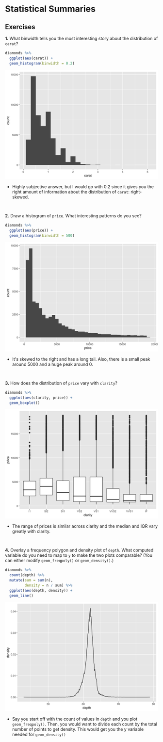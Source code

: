# Statistical Summaries





## Exercises


**1.** What binwidth tells you the most interesting story about the distribution of `carat`?


```r
diamonds %>% 
  ggplot(aes(carat)) +
  geom_histogram(binwidth = 0.2)
```

<img src="05-stat-summaries_files/figure-html/unnamed-chunk-2-1.png" width="672" />


- Highly subjective answer, but I would go with 0.2 since it gives you the right amount of information about the distribution of `carat`: right-skewed.

<br>


**2.** Draw a histogram of `price`. What interesting patterns do you see?


```r
diamonds %>% 
  ggplot(aes(price)) +
  geom_histogram(binwidth = 500)
```

<img src="05-stat-summaries_files/figure-html/unnamed-chunk-3-1.png" width="672" />

- It's skewed to the right and has a long tail. Also, there is a small peak around 5000 and a huge peak around 0.


<br>


**3.** How does the distribution of `price` vary with `clarity`?


```r
diamonds %>% 
  ggplot(aes(clarity, price)) +
  geom_boxplot()
```

<img src="05-stat-summaries_files/figure-html/unnamed-chunk-4-1.png" width="672" />

- The range of prices is similar across clarity and the median and IQR vary greatly with clarity.  


<br>


**4.** Overlay a frequency polygon and density plot of `depth`. What computed variable do you need to map to `y` to make the two plots comparable? (You can either modify `geom_freqpoly()` or `geom_density()`.)


```r
diamonds %>% 
  count(depth) %>% 
  mutate(sum = sum(n),
         density = n / sum) %>% 
  ggplot(aes(depth, density)) +
  geom_line()
```

<img src="05-stat-summaries_files/figure-html/unnamed-chunk-5-1.png" width="672" />

- Say you start off with the count of values in `depth` and you plot `geom_freqpoly()`. Then, you would want to divide each count by the total number of points to get density. This would get you the y variable needed for `geom_density()`



